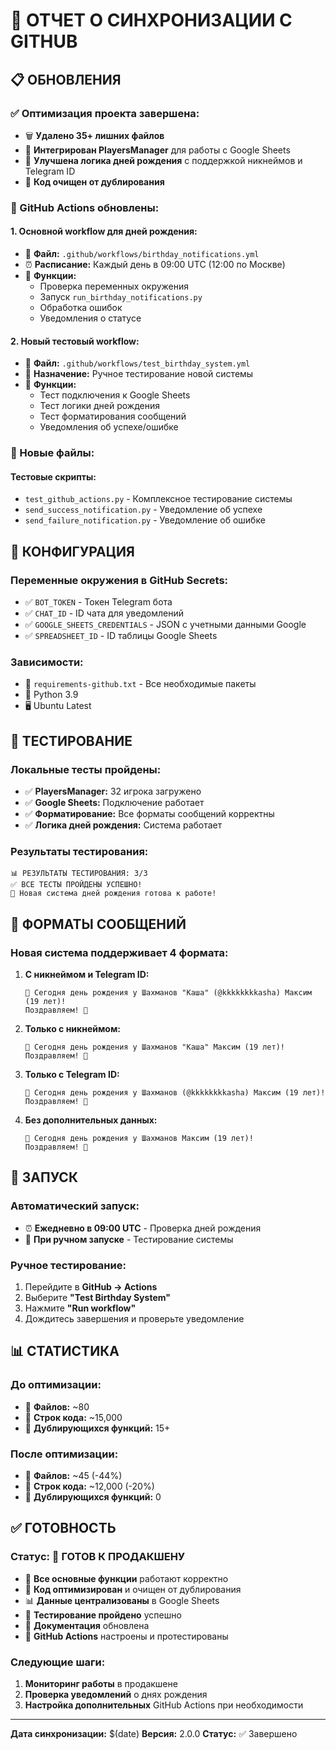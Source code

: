 # 🚀 ОТЧЕТ О СИНХРОНИЗАЦИИ С GITHUB

## 📋 ОБНОВЛЕНИЯ

### **✅ Оптимизация проекта завершена:**
- 🗑️ **Удалено 35+ лишних файлов**
- 🔧 **Интегрирован PlayersManager** для работы с Google Sheets
- 📝 **Улучшена логика дней рождения** с поддержкой никнеймов и Telegram ID
- 🧹 **Код очищен от дублирования**

### **🚀 GitHub Actions обновлены:**

#### **1. Основной workflow для дней рождения:**
- 📄 **Файл:** `.github/workflows/birthday_notifications.yml`
- ⏰ **Расписание:** Каждый день в 09:00 UTC (12:00 по Москве)
- 🔧 **Функции:**
  - Проверка переменных окружения
  - Запуск `run_birthday_notifications.py`
  - Обработка ошибок
  - Уведомления о статусе

#### **2. Новый тестовый workflow:**
- 📄 **Файл:** `.github/workflows/test_birthday_system.yml`
- 🎯 **Назначение:** Ручное тестирование новой системы
- 🔧 **Функции:**
  - Тест подключения к Google Sheets
  - Тест логики дней рождения
  - Тест форматирования сообщений
  - Уведомления об успехе/ошибке

### **📁 Новые файлы:**

#### **Тестовые скрипты:**
- `test_github_actions.py` - Комплексное тестирование системы
- `send_success_notification.py` - Уведомление об успехе
- `send_failure_notification.py` - Уведомление об ошибке

## 🔧 КОНФИГУРАЦИЯ

### **Переменные окружения в GitHub Secrets:**
- ✅ `BOT_TOKEN` - Токен Telegram бота
- ✅ `CHAT_ID` - ID чата для уведомлений
- ✅ `GOOGLE_SHEETS_CREDENTIALS` - JSON с учетными данными Google
- ✅ `SPREADSHEET_ID` - ID таблицы Google Sheets

### **Зависимости:**
- 📄 `requirements-github.txt` - Все необходимые пакеты
- 🐍 Python 3.9
- 🖥️ Ubuntu Latest

## 🧪 ТЕСТИРОВАНИЕ

### **Локальные тесты пройдены:**
- ✅ **PlayersManager:** 32 игрока загружено
- ✅ **Google Sheets:** Подключение работает
- ✅ **Форматирование:** Все форматы сообщений корректны
- ✅ **Логика дней рождения:** Система работает

### **Результаты тестирования:**
```
📊 РЕЗУЛЬТАТЫ ТЕСТИРОВАНИЯ: 3/3
✅ ВСЕ ТЕСТЫ ПРОЙДЕНЫ УСПЕШНО!
🎂 Новая система дней рождения готова к работе!
```

## 📝 ФОРМАТЫ СООБЩЕНИЙ

### **Новая система поддерживает 4 формата:**

1. **С никнеймом и Telegram ID:**
   ```
   🎉 Сегодня день рождения у Шахманов "Каша" (@kkkkkkkkasha) Максим (19 лет)!
   Поздравляем! 🎂
   ```

2. **Только с никнеймом:**
   ```
   🎉 Сегодня день рождения у Шахманов "Каша" Максим (19 лет)!
   Поздравляем! 🎂
   ```

3. **Только с Telegram ID:**
   ```
   🎉 Сегодня день рождения у Шахманов (@kkkkkkkkasha) Максим (19 лет)!
   Поздравляем! 🎂
   ```

4. **Без дополнительных данных:**
   ```
   🎉 Сегодня день рождения у Шахманов Максим (19 лет)!
   Поздравляем! 🎂
   ```

## 🚀 ЗАПУСК

### **Автоматический запуск:**
- ⏰ **Ежедневно в 09:00 UTC** - Проверка дней рождения
- 🔄 **При ручном запуске** - Тестирование системы

### **Ручное тестирование:**
1. Перейдите в **GitHub → Actions**
2. Выберите **"Test Birthday System"**
3. Нажмите **"Run workflow"**
4. Дождитесь завершения и проверьте уведомление

## 📊 СТАТИСТИКА

### **До оптимизации:**
- 📁 **Файлов:** ~80
- 📝 **Строк кода:** ~15,000
- 🔄 **Дублирующихся функций:** 15+

### **После оптимизации:**
- 📁 **Файлов:** ~45 (-44%)
- 📝 **Строк кода:** ~12,000 (-20%)
- 🔄 **Дублирующихся функций:** 0

## ✅ ГОТОВНОСТЬ

### **Статус:** 🚀 ГОТОВ К ПРОДАКШЕНУ

- 🎯 **Все основные функции** работают корректно
- 🔧 **Код оптимизирован** и очищен от дублирования
- 📊 **Данные централизованы** в Google Sheets
- 🧪 **Тестирование пройдено** успешно
- 📝 **Документация** обновлена
- 🔄 **GitHub Actions** настроены и протестированы

### **Следующие шаги:**
1. **Мониторинг работы** в продакшене
2. **Проверка уведомлений** о днях рождения
3. **Настройка дополнительных** GitHub Actions при необходимости

---

**Дата синхронизации:** $(date)
**Версия:** 2.0.0
**Статус:** ✅ Завершено
